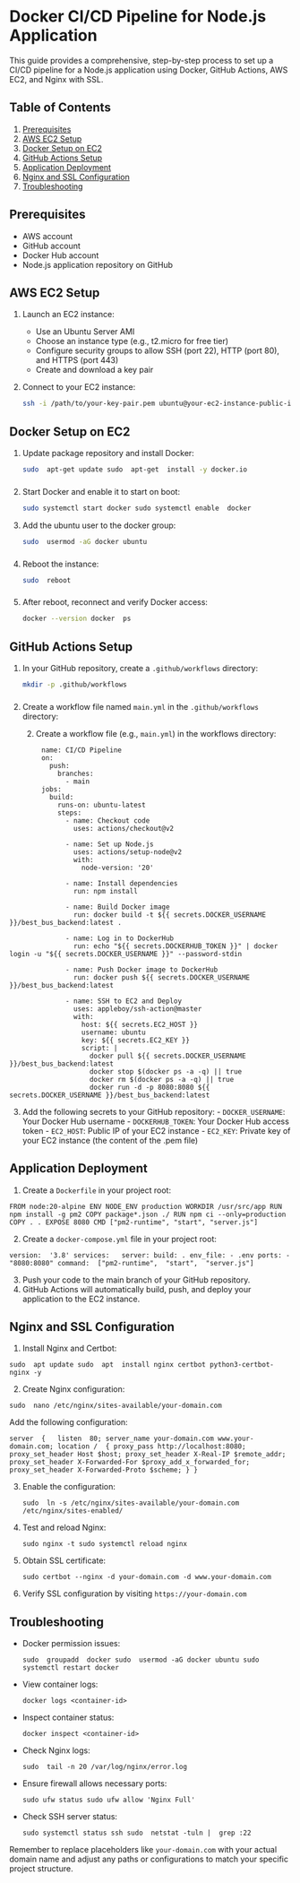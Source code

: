 
# Docker CI/CD Pipeline for Node.js Application

This guide provides a comprehensive, step-by-step process to set up a CI/CD pipeline for a Node.js application using Docker, GitHub Actions, AWS EC2, and Nginx with SSL.

## Table of Contents

1. [Prerequisites](#prerequisites)
2. [AWS EC2 Setup](#aws-ec2-setup)
3. [Docker Setup on EC2](#docker-setup-on-ec2)
4. [GitHub Actions Setup](#github-actions-setup)
5. [Application Deployment](#application-deployment)
6. [Nginx and SSL Configuration](#nginx-and-ssl-configuration)
7. [Troubleshooting](#troubleshooting)

## Prerequisites

- AWS account
- GitHub account
- Docker Hub account
- Node.js application repository on GitHub

## AWS EC2 Setup

1. Launch an EC2 instance:
   - Use an Ubuntu Server AMI
   - Choose an instance type (e.g., t2.micro for free tier)
   - Configure security groups to allow SSH (port 22), HTTP (port 80), and HTTPS (port 443)
   - Create and download a key pair

2. Connect to your EC2 instance:
   ```bash
   ssh -i /path/to/your-key-pair.pem ubuntu@your-ec2-instance-public-ip
## Docker Setup on EC2

1.  Update package repository and install Docker:
       
     ```bash
    sudo  apt-get update sudo  apt-get  install -y docker.io
  ###
2.  Start Docker and enable it to start on boot:
	  ```bash
	  sudo systemctl start docker sudo systemctl enable  docker
    
3.  Add the ubuntu user to the docker group:
    ```bash
    sudo  usermod -aG docker ubuntu
  ###    
4.  Reboot the instance:
	  ```bash
    sudo  reboot
  ###    
5.  After reboot, reconnect and verify Docker access:
     ```bash
    docker --version docker  ps
  ##    

## GitHub Actions Setup

1.  In your GitHub repository, create a `.github/workflows` directory:
    ```bash
    mkdir -p .github/workflows
  ###    


2.  Create a workflow file named `main.yml` in the `.github/workflows` directory:

	2. Create a workflow file (e.g., `main.yml`) in the workflows directory:
```
		name: CI/CD Pipeline
		on:
		  push:
		    branches:
		      - main
		jobs:
		  build:
		    runs-on: ubuntu-latest
		    steps:
		      - name: Checkout code
		        uses: actions/checkout@v2
		      
		      - name: Set up Node.js
		        uses: actions/setup-node@v2
		        with:
		          node-version: '20'
		      
		      - name: Install dependencies
		        run: npm install
		      
		      - name: Build Docker image
		        run: docker build -t ${{ secrets.DOCKER_USERNAME }}/best_bus_backend:latest .
		      
		      - name: Log in to DockerHub
		        run: echo "${{ secrets.DOCKERHUB_TOKEN }}" | docker login -u "${{ secrets.DOCKER_USERNAME }}" --password-stdin
		      
		      - name: Push Docker image to DockerHub
		        run: docker push ${{ secrets.DOCKER_USERNAME }}/best_bus_backend:latest
		      
		      - name: SSH to EC2 and Deploy
		        uses: appleboy/ssh-action@master
		        with:
		          host: ${{ secrets.EC2_HOST }}
		          username: ubuntu
		          key: ${{ secrets.EC2_KEY }}
		          script: |
		            docker pull ${{ secrets.DOCKER_USERNAME }}/best_bus_backend:latest
		            docker stop $(docker ps -a -q) || true
		            docker rm $(docker ps -a -q) || true
		            docker run -d -p 8080:8080 ${{ secrets.DOCKER_USERNAME }}/best_bus_backend:latest
```

 3.  Add the following secrets to your GitHub repository:
    -   `DOCKER_USERNAME`: Your Docker Hub username
    -   `DOCKERHUB_TOKEN`: Your Docker Hub access token
    -   `EC2_HOST`: Public IP of your EC2 instance
    -   `EC2_KEY`: Private key of your EC2 instance (the content of the .pem file)

## Application Deployment

1.  Create a `Dockerfile` in your project root:
    
```   
FROM node:20-alpine ENV NODE_ENV production WORKDIR /usr/src/app RUN npm install -g pm2 COPY package*.json ./ RUN npm ci --only=production COPY . . EXPOSE 8080 CMD ["pm2-runtime", "start", "server.js"]
```
    
2.  Create a `docker-compose.yml` file in your project root:

```   
version:  '3.8' services:   server: build: . env_file: - .env ports: -  "8080:8080" command:  ["pm2-runtime",  "start",  "server.js"]
```    
3.  Push your code to the main branch of your GitHub repository.
4.  GitHub Actions will automatically build, push, and deploy your application to the EC2 instance.

## Nginx and SSL Configuration

1.  Install Nginx and Certbot:
  ```  
sudo  apt update sudo  apt  install nginx certbot python3-certbot-nginx -y
```    

2.  Create Nginx configuration:
  ```  
sudo  nano /etc/nginx/sites-available/your-domain.com	
```   

   Add the following configuration:
```
server  {   listen  80; server_name your-domain.com www.your-domain.com; location /  { proxy_pass http://localhost:8080; proxy_set_header Host $host; proxy_set_header X-Real-IP $remote_addr; proxy_set_header X-Forwarded-For $proxy_add_x_forwarded_for; proxy_set_header X-Forwarded-Proto $scheme; } }
```    
3.  Enable the configuration:
    
    `sudo  ln -s /etc/nginx/sites-available/your-domain.com /etc/nginx/sites-enabled/`
    
4.  Test and reload Nginx:
    
    `sudo nginx -t sudo systemctl reload nginx`
    
5.  Obtain SSL certificate:
   
    `sudo certbot --nginx -d your-domain.com -d www.your-domain.com`
    
6.  Verify SSL configuration by visiting `https://your-domain.com`

## Troubleshooting

-   Docker permission issues:
    
    `sudo  groupadd  docker sudo  usermod -aG docker ubuntu sudo systemctl restart docker`
    
-   View container logs:
    
    `docker logs <container-id>`
    
-   Inspect container status:
    
    `docker inspect <container-id>`
    
-   Check Nginx logs:
     
    `sudo  tail -n 20 /var/log/nginx/error.log`
    
-   Ensure firewall allows necessary ports:
      
    `sudo ufw status sudo ufw allow 'Nginx Full'`
    
-   Check SSH server status:
     
    `sudo systemctl status ssh sudo  netstat -tuln |  grep :22`
    

Remember to replace placeholders like `your-domain.com` with your actual domain name and adjust any paths or configurations to match your specific project structure.
<!--stackedit_data:
eyJoaXN0b3J5IjpbLTE3MzEyMzUwOTcsLTI2MjcwODU1MF19
-->